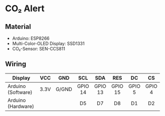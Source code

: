 # CO₂ Alert

## Material

* Arduino: ESP8266
* Multi-Color-OLED Display: SSD1331
* CO₂-Sensor: SEN-CCS811

## Wiring

| Display            |  VCC |  GND  |   SCL   |   SDA   |   RES   |   DC   |   CS   |
|--------------------|:----:|:-----:|:-------:|:-------:|:-------:|:------:|:------:|
| Arduino (Software) | 3.3V | G/GND | GPIO 14 | GPIO 13 | GPIO 15 | GPIO 5 | GPIO 4 |
| Arduino (Hardware) |      |       | D5      | D7      | D8      | D1     | D2     |

